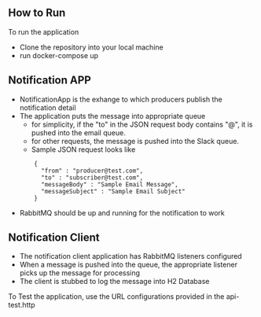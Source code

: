 ## How to Run

To run the application
- Clone the repository into your local machine
- run 
  docker-compose up

## Notification APP

- NotificationApp is the exhange to which producers publish the notification detail
- The application puts the message into appropriate queue
  - for simplicity, if the "to" in the JSON request body contains "@", it is pushed into the email queue. 
  - for other requests, the message is pushed into the Slack queue. 
  - Sample JSON request looks like 
  ```
      {
        "from" : "producer@test.com",
        "to" : "subscriber@test.com",
        "messageBody" : "Sample Email Message",
        "messageSubject" : "Sample Email Subject"
      }
- RabbitMQ should be up and running for the notification to work

## Notification Client
- The notification client application has RabbitMQ listeners configured
- When a message is pushed into the queue, the appropriate listener picks up the message for processing
- The client is stubbed to log the message into H2 Database 

To Test the application, use the URL configurations provided in the api-test.http 




